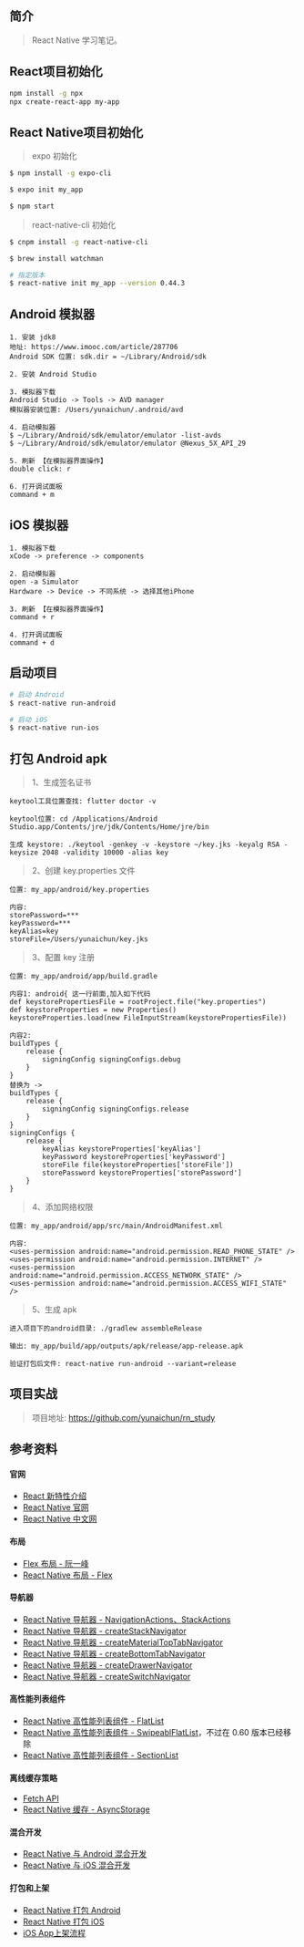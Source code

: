 ## 简介

> React Native 学习笔记。

## React项目初始化

```bash
npm install -g npx
npx create-react-app my-app
```

## React Native项目初始化

> expo 初始化

```bash
$ npm install -g expo-cli

$ expo init my_app

$ npm start
```

> react-native-cli 初始化

```bash
$ cnpm install -g react-native-cli

$ brew install watchman

# 指定版本
$ react-native init my_app --version 0.44.3
```

## Android 模拟器

```text
1. 安装 jdk8
地址: https://www.imooc.com/article/287706
Android SDK 位置: sdk.dir = ~/Library/Android/sdk

2. 安装 Android Studio

3. 模拟器下载
Android Studio -> Tools -> AVD manager
模拟器安装位置: /Users/yunaichun/.android/avd

4. 启动模拟器
$ ~/Library/Android/sdk/emulator/emulator -list-avds
$ ~/Library/Android/sdk/emulator/emulator @Nexus_5X_API_29

5. 刷新 【在模拟器界面操作】
double click: r

6. 打开调试面板
command + m
```

## iOS 模拟器

```
1. 模拟器下载
xCode -> preference -> components

2. 启动模拟器
open -a Simulator
Hardware -> Device -> 不同系统 -> 选择其他iPhone

3. 刷新 【在模拟器界面操作】
command + r

4. 打开调试面板
command + d
```

## 启动项目

```bash
# 启动 Android
$ react-native run-android

# 启动 iOS
$ react-native run-ios
```

## 打包 Android apk

> 1、生成签名证书

```text
keytool工具位置查找: flutter doctor -v

keytool位置: cd /Applications/Android Studio.app/Contents/jre/jdk/Contents/Home/jre/bin

生成 keystore: ./keytool -genkey -v -keystore ~/key.jks -keyalg RSA -keysize 2048 -validity 10000 -alias key
```

> 2、创建 key.properties 文件

```text
位置: my_app/android/key.properties

内容: 
storePassword=***
keyPassword=***
keyAlias=key
storeFile=/Users/yunaichun/key.jks
```

> 3、配置 key 注册

```text
位置: my_app/android/app/build.gradle

内容1: android{ 这一行前面,加入如下代码
def keystorePropertiesFile = rootProject.file("key.properties")
def keystoreProperties = new Properties()
keystoreProperties.load(new FileInputStream(keystorePropertiesFile))

内容2:
buildTypes {
    release {
        signingConfig signingConfigs.debug
    }
}
替换为 ->
buildTypes {
    release {
        signingConfig signingConfigs.release
    }
}
signingConfigs {
    release {
        keyAlias keystoreProperties['keyAlias']
        keyPassword keystoreProperties['keyPassword']
        storeFile file(keystoreProperties['storeFile'])
        storePassword keystoreProperties['storePassword']
    }
}
```

> 4、添加网络权限

```text
位置: my_app/android/app/src/main/AndroidManifest.xml

内容: 
<uses-permission android:name="android.permission.READ_PHONE_STATE" />
<uses-permission android:name="android.permission.INTERNET" />
<uses-permission android:name="android.permission.ACCESS_NETWORK_STATE" />
<uses-permission android:name="android.permission.ACCESS_WIFI_STATE" />
```

> 5、生成 apk

```text
进入项目下的android目录: ./gradlew assembleRelease

输出: my_app/build/app/outputs/apk/release/app-release.apk

验证打包后文件: react-native run-android --variant=release
```

## 项目实战

> 项目地址: https://github.com/yunaichun/rn_study

## 参考资料

#### 官网
- [React 新特性介绍](https://github.com/reactjs/rfcs/blob/master/text)
- [React Native 官网](http://facebook.github.io/react-native/docs/getting-started.html)
- [React Native 中文网](https://reactnative.cn/docs/0.47/getting-started.html#content)

#### 布局
- [Flex 布局 - 阮一峰](ruanyifeng.com/blog/2015/07/flex-grammar.html)
- [React Native 布局 - Flex](http://www.devio.org/2016/08/01/Reac-Native%E5%B8%83%E5%B1%80%E8%AF%A6%E7%BB%86%E6%8C%87%E5%8D%97/)

#### 导航器
- [React Native 导航器 - NavigationActions、StackActions](http://www.devio.org/2018/12/15/react-navigation3x/)
- [React Native 导航器 - createStackNavigator](https://www.devio.org/2018/12/24/createStackNavigator/)
- [React Native 导航器 - createMaterialTopTabNavigator](http://www.devio.org/2019/01/03/createMaterialTopTabNavigator/)
- [React Native 导航器 - createBottomTabNavigator](https://www.devio.org/2018/12/30/createBottomNavigator/)
- [React Native 导航器 - createDrawerNavigator](https://www.devio.org/2019/01/20/createDrawerNavigator/)
- [React Native 导航器 - createSwitchNavigator](https://www.devio.org/2019/01/21/createSwitchNavigator/)

#### 高性能列表组件
- [React Native 高性能列表组件 - FlatList](https://www.devio.org/2019/05/19/flatlist/)
- [React Native 高性能列表组件 - SwipeablFlatList](https://medium.com/@rutvikbhatt9/how-to-use-swipeableflatlist-new-react-native-experimental-component-cb792b1c7b0a)，不过在 0.60 版本已经移除
- [React Native 高性能列表组件 - SectionList](https://facebook.github.io/react-native/docs/sectionlist)

#### 离线缓存策略
- [Fetch API](https://developer.mozilla.org/en-US/docs/Web/API/Fetch_API)
- [React Native 缓存 - AsyncStorage](https://www.devio.org/2016/09/05/React-Native%E4%B9%8BAsyncStorage%E5%AD%98%E5%82%A8key%E7%AE%A1%E7%90%86%E5%B0%8F%E6%8A%80%E5%B7%A7/)

#### 混合开发
- [React Native 与 Android 混合开发](https://www.devio.org/2018/08/26/React-Native-Hybrid-Android/)
- [React Native 与 iOS 混合开发](https://www.devio.org/2018/08/26/React-Native-Hybrid-iOS/)

#### 打包和上架
- [React Native 打包 Android](https://www.devio.org/2019/11/08/react-native-Release-APP-Signature-Package-APK/)
- [React Native 打包 iOS](https://www.devio.org/2019/11/08/React-Native-releases-packaged-iOS-apps-for-apps/)
- [iOS App上架流程](https://www.jianshu.com/p/72ec3c1c4c2d)
